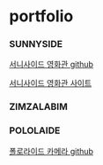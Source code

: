# portfolio

### SUNNYSIDE
[서니사이드 영화관 github](https://github.com/Jun2018/SUNNYSIDE3)

[서니사이드 영화관 사이트](http://ec2-13-209-5-35.ap-northeast-2.compute.amazonaws.com:8080/SUNNYSIDE_MYSQL/main/main.do)
### ZIMZALABIM


### POLOLAIDE
[폴로라이드 카메라 github](https://github.com/Jun2018/poloride)
